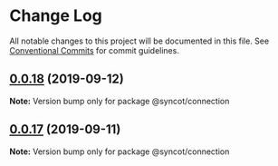 # Change Log

All notable changes to this project will be documented in this file.
See [Conventional Commits](https://conventionalcommits.org) for commit guidelines.

## [0.0.18](https://github.com/SyncOT/SyncOT/compare/@syncot/connection@0.0.17...@syncot/connection@0.0.18) (2019-09-12)

**Note:** Version bump only for package @syncot/connection





## [0.0.17](https://github.com/SyncOT/SyncOT/compare/@syncot/connection@0.0.16...@syncot/connection@0.0.17) (2019-09-11)

**Note:** Version bump only for package @syncot/connection
